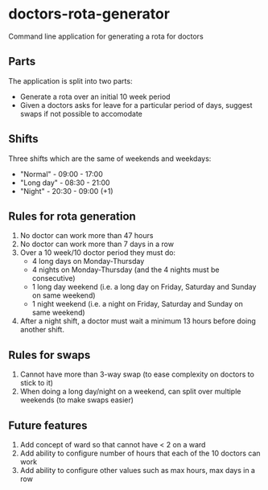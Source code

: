 # doctors-rota-generator
Command line application for generating a rota for doctors

## Parts
The application is split into two parts:
- Generate a rota over an initial 10 week period
- Given a doctors asks for leave for a particular period of days, suggest swaps if not possible to accomodate

## Shifts
Three shifts which are the same of weekends and weekdays:
* "Normal" - 09:00 - 17:00
* "Long day" - 08:30 - 21:00
* "Night" - 20:30 - 09:00 (+1)

## Rules for rota generation
1. No doctor can work more than 47 hours
1. No doctor can work more than 7 days in a row
1. Over a 10 week/10 doctor period they must do:
   * 4 long days on Monday-Thursday 
   * 4 nights on Monday-Thursday (and the 4 nights must be consecutive)
   * 1 long day weekend (i.e. a long day on Friday, Saturday and Sunday on same weekend)
   * 1 night weekend (i.e. a night on Friday, Saturday and Sunday on same weekend)
1. After a night shift, a doctor must wait a minimum 13 hours before doing another shift.

## Rules for swaps
1. Cannot have more than 3-way swap (to ease complexity on doctors to stick to it)
1. When doing a long day/night on a weekend, can split over multiple weekends (to make swaps easier)

## Future features
1. Add concept of ward so that cannot have < 2 on a ward
1. Add ability to configure number of hours that each of the 10 doctors can work
1. Add ability to configure other values such as max hours, max days in a row
